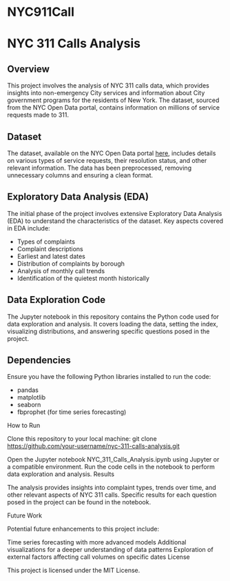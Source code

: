 # NYC911Call
# NYC 311 Calls Analysis

## Overview

This project involves the analysis of NYC 311 calls data, which provides insights into non-emergency City services and information about City government programs for the residents of New York. The dataset, sourced from the NYC Open Data portal, contains information on millions of service requests made to 311.

## Dataset

The dataset, available on the NYC Open Data portal [here](https://data.cityofnewyork.us/Social-Services/311-Service-Requests-from-2010-to-Present/erm2-nwe9), includes details on various types of service requests, their resolution status, and other relevant information. The data has been preprocessed, removing unnecessary columns and ensuring a clean format.

## Exploratory Data Analysis (EDA)

The initial phase of the project involves extensive Exploratory Data Analysis (EDA) to understand the characteristics of the dataset. Key aspects covered in EDA include:
- Types of complaints
- Complaint descriptions
- Earliest and latest dates
- Distribution of complaints by borough
- Analysis of monthly call trends
- Identification of the quietest month historically

## Data Exploration Code

The Jupyter notebook in this repository contains the Python code used for data exploration and analysis. It covers loading the data, setting the index, visualizing distributions, and answering specific questions posed in the project.

## Dependencies

Ensure you have the following Python libraries installed to run the code:
- pandas
- matplotlib
- seaborn
- fbprophet (for time series forecasting)



How to Run

Clone this repository to your local machine:
git clone https://github.com/your-username/nyc-311-calls-analysis.git

Open the Jupyter notebook NYC_311_Calls_Analysis.ipynb using Jupyter or a compatible environment.
Run the code cells in the notebook to perform data exploration and analysis.
Results

The analysis provides insights into complaint types, trends over time, and other relevant aspects of NYC 311 calls. Specific results for each question posed in the project can be found in the notebook.

Future Work

Potential future enhancements to this project include:

Time series forecasting with more advanced models
Additional visualizations for a deeper understanding of data patterns
Exploration of external factors affecting call volumes on specific dates
License

This project is licensed under the MIT License.
